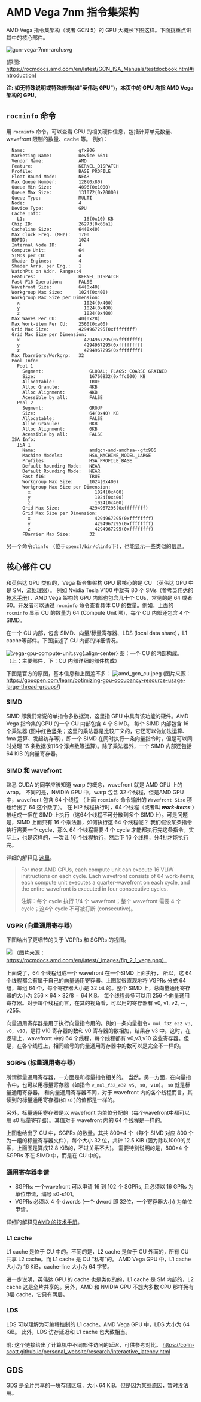 # AMD Vega 7nm 指令集架构

AMD Vega 指令集架构（或者 GCN 5）的 GPU 大概长下图这样。下面挑重点讲其中的核心部件。

![gcn-vega-7nm-arch.svg](images/gcn-vega-7nm-arch.svg)

(原图: https://rocmdocs.amd.com/en/latest/GCN_ISA_Manuals/testdocbook.html#introduction)

**注: 如无特殊说明或特殊修饰(如"英伟达 GPU")，本页中的 GPU 均指 AMD Vega 架构的 GPU。**

## `rocminfo` 命令
用 `rocminfo` 命令，可以查看 GPU 的相关硬件信息，包括计算单元数量、wavefront 限制的数量、cache 等。
例如：
```log
  Name:                    gfx906
  Marketing Name:          Device 66a1
  Vendor Name:             AMD
  Feature:                 KERNEL_DISPATCH
  Profile:                 BASE_PROFILE
  Float Round Mode:        NEAR
  Max Queue Number:        128(0x80)
  Queue Min Size:          4096(0x1000)
  Queue Max Size:          131072(0x20000)
  Queue Type:              MULTI
  Node:                    4
  Device Type:             GPU
  Cache Info:
    L1:                      16(0x10) KB
  Chip ID:                 26273(0x66a1)
  Cacheline Size:          64(0x40)
  Max Clock Freq. (MHz):   1700
  BDFID:                   1024
  Internal Node ID:        4
  Compute Unit:            64
  SIMDs per CU:            4
  Shader Engines:          4
  Shader Arrs. per Eng.:   1
  WatchPts on Addr. Ranges:4
  Features:                KERNEL_DISPATCH
  Fast F16 Operation:      FALSE
  Wavefront Size:          64(0x40)
  Workgroup Max Size:      1024(0x400)
  Workgroup Max Size per Dimension:
    x                        1024(0x400)
    y                        1024(0x400)
    z                        1024(0x400)
  Max Waves Per CU:        40(0x28)
  Max Work-item Per CU:    2560(0xa00)
  Grid Max Size:           4294967295(0xffffffff)
  Grid Max Size per Dimension:
    x                        4294967295(0xffffffff)
    y                        4294967295(0xffffffff)
    z                        4294967295(0xffffffff)
  Max fbarriers/Workgrp:   32
  Pool Info:
    Pool 1
      Segment:                 GLOBAL; FLAGS: COARSE GRAINED
      Size:                    16760832(0xffc000) KB
      Allocatable:             TRUE
      Alloc Granule:           4KB
      Alloc Alignment:         4KB
      Acessible by all:        FALSE
    Pool 2
      Segment:                 GROUP
      Size:                    64(0x40) KB
      Allocatable:             FALSE
      Alloc Granule:           0KB
      Alloc Alignment:         0KB
      Acessible by all:        FALSE
  ISA Info:
    ISA 1
      Name:                    amdgcn-amd-amdhsa--gfx906
      Machine Models:          HSA_MACHINE_MODEL_LARGE
      Profiles:                HSA_PROFILE_BASE
      Default Rounding Mode:   NEAR
      Default Rounding Mode:   NEAR
      Fast f16:                TRUE
      Workgroup Max Size:      1024(0x400)
      Workgroup Max Size per Dimension:
        x                        1024(0x400)
        y                        1024(0x400)
        z                        1024(0x400)
      Grid Max Size:           4294967295(0xffffffff)
      Grid Max Size per Dimension:
        x                        4294967295(0xffffffff)
        y                        4294967295(0xffffffff)
        z                        4294967295(0xffffffff)
      FBarrier Max Size:       32
```

另一个命令`clinfo` （位于`opencl/bin/clinfo`下），也能显示一些类似的信息。

## 核心部件 CU
和英伟达 GPU 类似的，Vega 指令集架构 GPU 最核心的是 CU （英伟达 GPU 中是 SM，流处理器）。
例如 Nvidia Tesla V100 中就有 80 个 SMs（参考英伟达的[技术手册](https://images.nvidia.cn/content/volta-architecture/pdf/volta-architecture-whitepaper.pdf)），AMD Vega 架构的 GPU 内部也包含几十个 CUs，常见的是 64 或者 60。开发者可以通过 `rocminfo` 命令查看具体 CU 的数量。例如，上面的 `rocminfo` 显示 CU 的数量为 64 (Compute Unit 项)，每个 CU 内部还包含 4 个 SIMD。

在一个 CU 内部，包含 SIMD、向量/标量寄存器、LDS (local data share)，L1 cache等部件。下图描述了 CU 内部的详细情况。

![vega-gpu-compute-unit.svg](images/vega-gpu-compute-unit.svg){.align-center}
图：一个 CU 的内部构成。（上：主要部件，下：CU 内部详细的部件构成）

下图是官方的原图，基本信息和上图差不多：
![amd_gcn_cu.jpeg](images/amd_gcn_cu.jpeg)
(图片来源：https://gpuopen.com/learn/optimizing-gpu-occupancy-resource-usage-large-thread-groups/)

### SIMD
SIMD 即我们常说的单指令多数据流，这里指 GPU 中具有该功能的硬件。AMD Vega 指令集的GPU 的一个 CU 内部包含 4 个 SIMD。
每个 SIMD 内部包含 16 个乘法器 (图中红色竖条；这里的乘法器是比较广义的，它还可以做加法运算、fma 运算、发起访存等)，即一个 SIMD 在同时执行一条向量指令时，但是可以同时处理 16 条数据(如16个浮点数等运算)。除了乘法器外，一个 SIMD 内部还包括 64 KiB 的向量寄存器。

### SIMD 和 wavefront
熟悉 CUDA 的同学应该知道 warp 的概念，wavefront 就是 AMD GPU 上的 wrap。
不同的是，NVIDIA GPU 中，warp 包含 32 个线程，但是AMD GPU 中，wavefront 包含 64 个线程 （上面 `rocminfo` 命令输出的 `Wavefront Size` 项也给出了 64 这个数字）。
在 HIP 线程执行时，64 个线程（或者叫 ***work-items*** ）被组成一捆在 SIMD 上执行（这64个线程不可分散到多个 SIMD上）。可是问题是，SIMD 上面只有 16 个乘法器，如何执行这 64 个线程呢？
我们假设某条指令执行需要一个 cycle，那么 64 个线程需要 4 个 cycle 才能都执行完这条指令。实际上，也是这样的，一次让 16 个线程执行，然后下 16 个线程，分4批才能执行完。

详细的解释见 [这里](https://rocmdocs.amd.com/en/latest/Programming_Guides/Opencl-optimization.html?highlight=wavefront#hiding-alu-and-memory-latency)。

> For most AMD GPUs, each compute unit can execute 16 VLIW instructions on each cycle. Each wavefront consists of 64 work-items; each compute unit executes a quarter-wavefront on each cycle, and the entire wavefront is executed in four consecutive cycles.
>
> 注解：每个 cycle 执行 1/4 个 wavefront；整个 wavefront 需要 4 个 cycle；这4个 cycle 不可被打断 (consecutive)。

### VGPR (向量通用寄存器)
下图给出了更细节的关于 VGPRs 和 SGPRs 的视图。

![](images/vega-isa-storage-overview.png)
（图片来源：https://rocmdocs.amd.com/en/latest/_images/fig_2_1_vega.png）

上面说了，64 个线程组成一个 wavefront 在一个SIMD 上面执行，
所以，这 64 个线程都会有属于自己的向量通用寄存器。上图就很直观地将 VGPRs 分成 64 组，每组 64 个，每个寄存器大小是 32 bit 的。整个 SIMD 上，总向量通用寄存器的大小为 $256 \times 64 \times 32/8=64$ KiB。
每个线程最多可以用 256 个向量通用寄存器。对于每个线程而言，在其的视角看，可以用的寄存器有 v0, v1, v2, $\cdots$, v255。

向量通用寄存器是用于执行向量指令用的。例如一条向量指令`v_mul_f32_e32 v3, v0, v10`，是将 v10 寄存器的数和 v0 寄存器的数相加，结果存 v3 中。这时，在逻辑上，wavefront 中的 64 个线程，每个线程都有 v0,v3,v10 这些寄存器。但是，在各个线程上，相同编号的向量通用寄存器中的数可以是完全不一样的。

### SGRPs (标量通用寄存器)
所谓标量通用寄存器，一方面是和标量指令相关的。
当然，另一方面，在向量指令中，也可以用标量寄存器（如指令 `v_mul_f32_e32 v5, s0, v10`）。
`s0` 就是标量通用寄存器。
和向量通用寄存器不同，对于 wavefront 内的各个线程而言，其读到的标量通用寄存器(如 `s0` )的值都是一样的。

另外，标量通用寄存器是以 wavefront 为单位分配的（每个wavefront中都可以用 s0 标量寄存器）。其值对于 wavefront 内的 64 个线程是一样的。

上图也给出了 CU 中，SGPRs 的数量。其共 800\*4 个（每个 SIMD 对应 800 个为一组的标量寄存器文件），每个大小 32 位，共计 12.5 KiB (因为除以1000的关系，上面图是算成12.8 KiB的，不过关系不大)。
需要特别说明的是，800\*4 个 SGPRs 不在 SIMD 中，而是在 CU 中的。

### 通用寄存器申请
- SGPRs: 一个wavefront 可以申请 16 到 102 个 SGPRs, 且必须以 16 GPRs 为单位申请，编号 s0-s101。
- VGPRs 必须以 4 个 dwords (一个 dword 即 32位，一个寄存器大小) 为单位申请。

详细的解释见[AMD 的技术手册](
https://rocmdocs.amd.com/en/latest/GCN_ISA_Manuals/testdocbook.html#sgpr-allocation-and-storage)。

### L1 cache
L1 cache 是位于 CU 中的。不同的是，L2 cache 是位于 CU 外面的，所有 CU 共享 L2 cache。而 L1 cache 是 CU “私有”的。
AMD Vega GPU 中，L1 cache 大小为 16 KiB，cache-line 大小为 64 字节。

进一步说明，英伟达 GPU 的 cache 也是类似的的，L1 cache 是 SM 内部的，L2 cache 这是全片共享的。另外，AMD 和 NVIDIA GPU 不想大多数 CPU 那样拥有 3层 cache，它只有两层。

### LDS
LDS 可以理解为可编程控制的 L1 cache。AMD Vega GPU 中，LDS 大小为 64 KiB。
此外，LDS 访存延迟和 L1 cache 也大致相当。

附: 这个链接给出了计算机中不同部件访问的延迟，可供参考对比。
https://colin-scott.github.io/personal_website/research/interactive_latency.html

## GDS
GDS 是全片共享的一块存储区域，大小 64 KiB。但是因为[某些原因](https://github.com/RadeonOpenCompute/ROCm/issues/1296)，暂时没法用。
